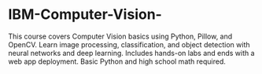 # IBM-Computer-Vision-
This course covers Computer Vision basics using Python, Pillow, and OpenCV. Learn image processing, classification, and object detection with neural networks and deep learning. Includes hands-on labs and ends with a web app deployment. Basic Python and high school math required.
